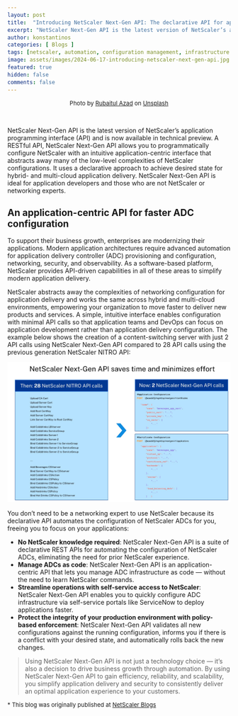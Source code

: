 ```yaml
---
layout: post
title:  "Introducing NetScaler Next-Gen API: The declarative API for application developers"
excerpt: "NetScaler Next-Gen API is the latest version of NetScaler’s application programming interface (API) and is now available in technical preview. A RESTful API, NetScaler Next-Gen API allows you to programmatically configure NetScaler with an intuitive application-centric interface that abstracts away many of the low-level complexities of NetScaler configurations. It uses a declarative approach to achieve desired state for hybrid- and multi-cloud application delivery. NetScaler Next-Gen API is ideal for application developers and those who are not NetScaler or networking experts."
author: konstantinos
categories: [ Blogs ]
tags: [netscaler, automation, configuration management, infrastructure as code, apis]
image: assets/images/2024-06-17-introducing-netscaler-next-gen-api.jpg
featured: true
hidden: false
comments: false
---
```


<div style="text-align: center; font-size: small;">Photo by <a href="https://unsplash.com/@rubaitulazad?utm_content=creditCopyText&utm_medium=referral&utm_source=unsplash">Rubaitul Azad</a> on <a href="https://unsplash.com/photos/icon-FPK6K5OUFVA?utm_content=creditCopyText&utm_medium=referral&utm_source=unsplash">Unsplash</a></div>


  


&nbsp;  

NetScaler Next-Gen API is the latest version of NetScaler’s application programming interface (API) and is now available in technical preview. A RESTful API, NetScaler Next-Gen API allows you to programmatically configure NetScaler with an intuitive application-centric interface that abstracts away many of the low-level complexities of NetScaler configurations. It uses a declarative approach to achieve desired state for hybrid- and multi-cloud application delivery. NetScaler Next-Gen API is ideal for application developers and those who are not NetScaler or networking experts. 

## An application-centric API for faster ADC configuration

To support their business growth, enterprises are modernizing their applications. Modern application architectures require advanced automation for application delivery controller (ADC) provisioning and configuration, networking, security, and observability. As a software-based platform, NetScaler provides API-driven capabilities in all of these areas to simplify modern application delivery.

NetScaler abstracts away the complexities of networking configuration for application delivery and works the same across hybrid and multi-cloud environments, empowering your organization to move faster to deliver new products and services. A simple, intuitive interface enables configuration with minimal API calls so that application teams and DevOps can focus on application development rather than application delivery configuration. The example below shows the creation of a content-switching server with just 2 API calls using NetScaler Next-Gen API compared to 28 API calls using the previous generation NetScaler NITRO API:

<div style="text-align: center; font-size: small;"><img class="featured-image img-fluid" src="/assets/images/netscaler-next-gen-api-reduces-api-calls-1.jpg" alt="nitro vs next-gen api"></div>

You don’t need to be a networking expert to use NetScaler because its declarative API automates the configuration of NetScaler ADCs for you, freeing you to focus on your applications:

- <b>No NetScaler knowledge required</b>: NetScaler Next-Gen API is a suite of declarative REST APIs for automating the configuration of NetScaler ADCs, eliminating the need for prior NetScaler experience.
- <b>Manage ADCs as code</b>: NetScaler Next-Gen API is an application-centric API that lets you manage ADC infrastructure as code — without the need to learn NetScaler commands.
- <b>Streamline operations with self-service access to NetScaler</b>: NetScaler Next-Gen API enables you to quickly configure ADC infrastructure via self-service portals like ServiceNow to deploy applications faster. 
- <b>Protect the integrity of your production environment with policy-based enforcement</b>: NetScaler Next-Gen API validates all new configurations against the running configuration, informs you if there is a conflict with your desired state, and automatically rolls back the new changes.

> Using NetScaler Next-Gen API is not just a technology choice — it’s also a decision to drive business growth through automation. By using NetScaler Next-Gen API to gain efficiency, reliability, and scalability, you simplify application delivery and security to consistently deliver an optimal application experience to your customers. 


<div style="font-size: small;">* This blog was originally published at <a target="_blank" href="https://www.netscaler.com/blog/application-modernization/introducing-netscaler-next-gen-api-the-declarative-api-for-application-developers/">NetScaler Blogs</a></div>

&nbsp;  
